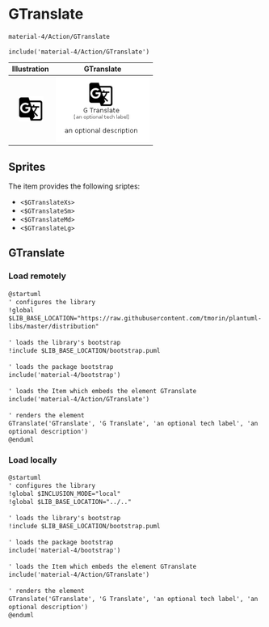 # GTranslate


```text
material-4/Action/GTranslate
```

```text
include('material-4/Action/GTranslate')
```



| Illustration | GTranslate |
| :---: | :---: |
| ![illustration for Illustration](../../material-4/Action/GTranslate.png) | ![illustration for GTranslate](../../material-4/Action/GTranslate.Local.png) |



## Sprites
The item provides the following sriptes:

- `<$GTranslateXs>`
- `<$GTranslateSm>`
- `<$GTranslateMd>`
- `<$GTranslateLg>`





## GTranslate

### Load remotely
```plantuml
@startuml
' configures the library
!global $LIB_BASE_LOCATION="https://raw.githubusercontent.com/tmorin/plantuml-libs/master/distribution"

' loads the library's bootstrap
!include $LIB_BASE_LOCATION/bootstrap.puml

' loads the package bootstrap
include('material-4/bootstrap')

' loads the Item which embeds the element GTranslate
include('material-4/Action/GTranslate')

' renders the element
GTranslate('GTranslate', 'G Translate', 'an optional tech label', 'an optional description')
@enduml
```

### Load locally
```plantuml
@startuml
' configures the library
!global $INCLUSION_MODE="local"
!global $LIB_BASE_LOCATION="../.."

' loads the library's bootstrap
!include $LIB_BASE_LOCATION/bootstrap.puml

' loads the package bootstrap
include('material-4/bootstrap')

' loads the Item which embeds the element GTranslate
include('material-4/Action/GTranslate')

' renders the element
GTranslate('GTranslate', 'G Translate', 'an optional tech label', 'an optional description')
@enduml
```


